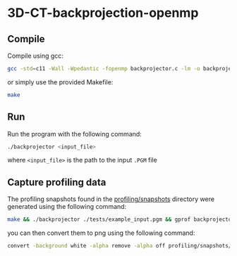 # 3D-CT-backprojection-openmp

## Compile
Compile using gcc:
```bash
gcc -std=c11 -Wall -Wpedantic -fopenmp backprojector.c -lm -o backprojector
```
or simply use the provided Makefile:
```bash
make
```

## Run
Run the program with the following command:
```bash
./backprojector <input_file>
```
where `<input_file>` is the path to the input `.PGM` file


## Capture profiling data
The profiling snapshots found in the [profiling/snapshots](profiling/snapshots) directory were generated using the following command:
```bash
make && ./backprojector ./tests/example_input.pgm && gprof backprojector | gprof2dot -n0 -e0 | dot -Tsvg -Gbgcolor=transparent -o profiling/snapshots/"$(ls -l ./profiling/snapshots/ | wc -l) - $(date '+%Y-%m-%d %H:%M:%S')".svg
```
you can then convert them to png using the following command:
```bash
convert -background white -alpha remove -alpha off profiling/snapshots/<snapshot>.svg profiling/snapshots/<snapshot>.png
```
